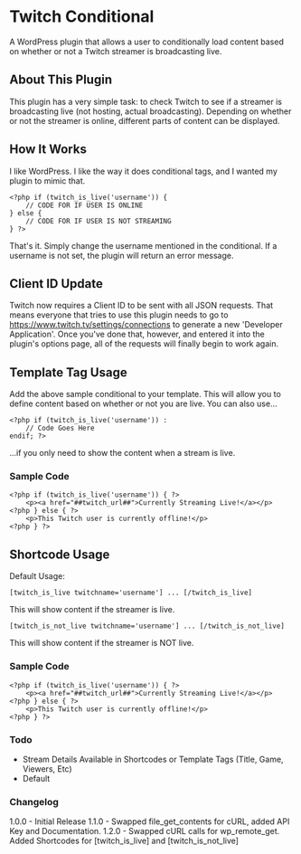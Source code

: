# Twitch Conditional

A WordPress plugin that allows a user to conditionally load content based on whether or not a Twitch streamer is broadcasting live.

## About This Plugin

This plugin has a very simple task: to check Twitch to see if a streamer is broadcasting live (not hosting, actual broadcasting).  Depending on whether or not the streamer is online, different parts of content can be displayed.

## How It Works

I like WordPress. I like the way it does conditional tags, and I wanted my plugin to mimic that.

    <?php if (twitch_is_live('username')) {
        // CODE FOR IF USER IS ONLINE
    } else {
        // CODE FOR IF USER IS NOT STREAMING
    } ?>

That's it. Simply change the username mentioned in the conditional. If a username is not set, the plugin will return an error message.

## Client ID Update

Twitch now requires a Client ID to be sent with all JSON requests.  That means everyone that tries to use this plugin needs to go to https://www.twitch.tv/settings/connections to generate a new 'Developer Application'.  Once you've done that, however, and entered it into the plugin's options page, all of the requests will finally begin to work again.

## Template Tag Usage

Add the above sample conditional to your template. This will allow you to define content based on whether or not you are live.  You can also use...

    <?php if (twitch_is_live('username')) :
        // Code Goes Here
    endif; ?>    

...if you only need to show the content when a stream is live.

### Sample Code

    <?php if (twitch_is_live('username')) { ?>
        <p><a href="##twitch_url##">Currently Streaming Live!</a></p>
    <?php } else { ?>
        <p>This Twitch user is currently offline!</p>
    <?php } ?>

## Shortcode Usage

Default Usage:

	[twitch_is_live twitchname='username'] ... [/twitch_is_live]

This will show content if the streamer is live.

	[twitch_is_not_live twitchname='username'] ... [/twitch_is_not_live]

This will show content if the streamer is NOT live.

### Sample Code

    <?php if (twitch_is_live('username')) { ?>
        <p><a href="##twitch_url##">Currently Streaming Live!</a></p>
    <?php } else { ?>
        <p>This Twitch user is currently offline!</p>
    <?php } ?>		

### Todo

* Stream Details Available in Shortcodes or Template Tags (Title, Game, Viewers, Etc)
* Default

### Changelog

1.0.0 - Initial Release
1.1.0 - Swapped file_get_contents for cURL, added API Key and Documentation.
1.2.0 - Swapped cURL calls for wp_remote_get. Added Shortcodes for [twitch_is_live] and [twitch_is_not_live]
